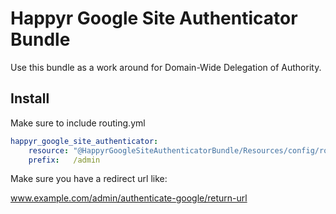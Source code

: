 # Happyr Google Site Authenticator Bundle

Use this bundle as a work around for Domain-Wide Delegation of Authority.


## Install

Make sure to include routing.yml

```yml
happyr_google_site_authenticator:
    resource: "@HappyrGoogleSiteAuthenticatorBundle/Resources/config/routing.yml"
    prefix:   /admin
```

Make sure you have a redirect url like:

www.example.com/admin/authenticate-google/return-url